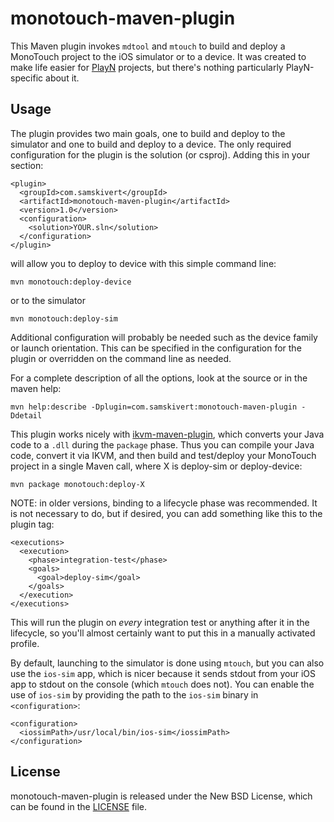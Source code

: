# monotouch-maven-plugin

This Maven plugin invokes `mdtool` and `mtouch` to build and deploy a MonoTouch project to the iOS
simulator or to a device. It was created to make life easier for [PlayN] projects, but there's
nothing particularly PlayN-specific about it.

## Usage

The plugin provides two main goals, one to build and deploy to the simulator and one to build and
deploy to a device. The only required configuration for the plugin is the solution (or csproj).
Adding this in your <build><plugins> section:

    <plugin>
      <groupId>com.samskivert</groupId>
      <artifactId>monotouch-maven-plugin</artifactId>
      <version>1.0</version>
      <configuration>
        <solution>YOUR.sln</solution>
      </configuration>
    </plugin>

will allow you to deploy to device with this simple command line:

    mvn monotouch:deploy-device

or to the simulator

    mvn monotouch:deploy-sim

Additional configuration will probably be needed such as the device family or launch orientation.
This can be specified in the configuration for the plugin or overridden on the command line as
needed.

For a complete description of all the options, look at the source or in the maven help:

    mvn help:describe -Dplugin=com.samskivert:monotouch-maven-plugin -Ddetail

This plugin works nicely with [ikvm-maven-plugin], which converts your Java code to a `.dll` during
the `package` phase. Thus you can compile your Java code, convert it via IKVM, and then build and
test/deploy your MonoTouch project in a single Maven call, where X is deploy-sim or deploy-device:

    mvn package monotouch:deploy-X

NOTE: in older versions, binding to a lifecycle phase was recommended. It is not necessary to do,
but if desired, you can add something like this to the plugin tag:

    <executions>
      <execution>
        <phase>integration-test</phase>
        <goals>
          <goal>deploy-sim</goal>
        </goals>
      </execution>
    </executions>

This will run the plugin on *every* integration test or anything after it in the lifecycle, so
you'll almost certainly want to put this in a manually activated profile.

By default, launching to the simulator is done using `mtouch`, but you can also use the `ios-sim`
app, which is nicer because it sends stdout from your iOS app to stdout on the console (which
`mtouch` does not). You can enable the use of `ios-sim` by providing the path to the `ios-sim`
binary in `<configuration>`:

    <configuration>
      <iossimPath>/usr/local/bin/ios-sim</iossimPath>
    </configuration>

## License

monotouch-maven-plugin is released under the New BSD License, which can be found in the [LICENSE]
file.

[PlayN]: http://code.google.com/p/playn
[ikvm-maven-plugin]: https://github.com/samskivert/ikvm-maven-plugin/
[LICENSE]: https://github.com/samskivert/monotuch-maven-plugin/blob/master/LICENSE
